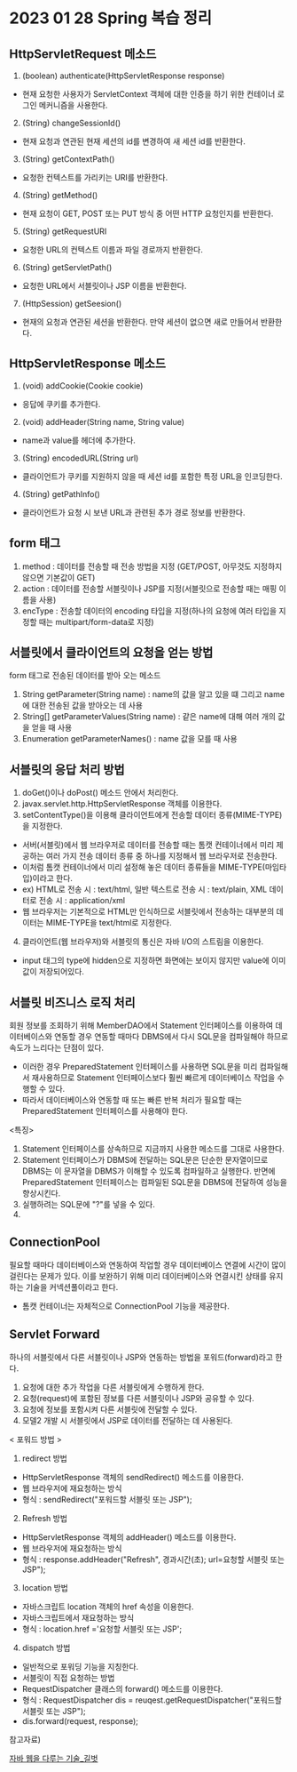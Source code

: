 # 2023 01 28 Spring 복습 정리 

## HttpServletRequest 메소드
1. (boolean) authenticate(HttpServletResponse response)
- 현재 요청한 사용자가 ServletContext 객체에 대한 인증을 하기 위한 컨테이너 로그인 메커니즘을 사용한다. 
2. (String) changeSessionId()
- 현재 요청과 연관된 현재 세션의 id를 변경하여 새 세션 id를 반환한다.
3. (String) getContextPath()
- 요청한 컨텍스트를 가리키는 URI를 반환한다. 
4. (String) getMethod()
- 현재 요청이 GET, POST 또는 PUT 방식 중 어떤 HTTP 요청인지를 반환한다. 
5. (String) getRequestURI
- 요청한 URL의 컨텍스트 이름과 파일 경로까지 반환한다.
6. (String) getServletPath()
- 요청한 URL에서 서블릿이나 JSP 이름을 반환한다. 
7. (HttpSession) getSeesion()
- 현재의 요청과 연관된 세션을 반환한다. 만약 세션이 없으면 새로 만들어서 반환한다.

## HttpServletResponse 메소드 
1. (void) addCookie(Cookie cookie)
- 응답에 쿠키를 추가한다. 
2. (void) addHeader(String name, String value)
- name과 value를 헤더에 추가한다. 
3. (String) encodedURL(String url)
- 클라이언트가 쿠키를 지원하지 않을 때 세션 id를 포함한 특정 URL을 인코딩한다. 
4. (String) getPathInfo()
- 클라이언트가 요청 시 보낸 URL과 관련된 추가 경로 정보를 반환한다. 

## form 태그
1. method
: 데이터를 전송할 때 전송 방법을 지정 (GET/POST, 아무것도 지정하지 않으면 기본값이 GET)
2. action
: 데이터를 전송할 서블릿이나 JSP를 지정(서블릿으로 전송할 때는 매핑 이름을 사용)
3. encType
: 전송할 데이터의 encoding 타입을 지정(하나의 요청에 여러 타입을 지정할 때는 multipart/form-data로 지정)

## 서블릿에서 클라이언트의 요청을 얻는 방법
form 태그로 전송된 데이터를 받아 오는 메소드 
1. String getParameter(String name)
: name의 값을 알고 있을 떄 그리고 name에 대한 전송된 값을 받아오는 데 사용
2. String[] getParameterValues(String name)
: 같은 name에 대해 여러 개의 값을 얻을 때 사용 
3. Enumeration getParameterNames()
: name 값을 모를 때 사용 

## 서블릿의 응답 처리 방법
1. doGet()이나 doPost() 메소드 안에서 처리한다. 
2. javax.servlet.http.HttpServletResponse 객체를 이용한다. 
3. setContentType()을 이용해 클라이언트에게 전송할 데이터 종류(MIME-TYPE)을 지정한다. 
- 서버(서블릿)에서 웹 브라우저로 데이터를 전송할 때는 톰캣 컨테이너에서 미리 제공하는 여러 가지 전송 데이터 종류 중 하나를 지정해서 웹 브라우저로 전송한다.
- 이처럼 톰캣 컨테이너에서 미리 설정해 놓은 데이터 종류들을 MIME-TYPE(마임타입)이라고 한다. 
- ex) HTML로 전송 시 : text/html, 일반 텍스트로 전송 시 : text/plain, XML 데이터로 전송 시 : application/xml
- 웹 브라우저는 기본적으로 HTML만 인식하므로 서블릿에서 전송하는 대부분의 데이터는 MIME-TYPE을 text/html로 지정한다. 
4. 클라이언트(웹 브라우저)와 서블릿의 통신은 자바 I/O의 스트림을 이용한다. 

* input 태그의 type에 hidden으로 지정하면 화면에는 보이지 않지만 value에 이미 값이 저장되어있다.  

## 서블릿 비즈니스 로직 처리
회원 정보를 조회하기 위해 MemberDAO에서 Statement 인터페이스를 이용하여 데이터베이스와 연동할 경우 연동할 때마다 DBMS에서 다시 SQL문을 컴파일해야 하므로 속도가 느리다는 단점이 있다.
- 이러한 경우 PreparedStatement 인터페이스를 사용하면 SQL문을 미리 컴파일해서 재사용하므로 Statement 인터페이스보다 훨씬 빠르게 데이터베이스 작업을 수행할 수 있다. 
- 따라서 데이터베이스와 연동할 때 또는 빠른 반복 처리가 필요할 때는 PreparedStatement 인터페이스를 사용해야 한다.

<특징>
1. Statement 인터페이스를 상속하므로 지금까지 사용한 메소드를 그대로 사용한다. 
2. Statement 인터페이스가 DBMS에 전달하는 SQL문은 단순한 문자열이므로 DBMS는 이 문자열을 DBMS가 이해할 수 있도록 컴파일하고 실행한다. 반면에 PreparedStatement 인터페이스는 컴파일된 SQL문을 DBMS에 전달하여 성능을 향상시킨다. 
3. 실행하려는 SQL문에 "?"를 넣을 수 있다. 
4. 

## ConnectionPool
필요할 때마다 데이터베이스와 연동하여 작업할 경우 데이터베이스 연결에 시간이 많이 걸린다는 문제가 있다. 이를 보완하기 위해 미리 데이터베이스와 연결시킨 상태를 유지하는 기술을 커넥션풀이라고 한다. 
- 톰캣 컨테이너는 자체적으로 ConnectionPool 기능을 제공한다. 

## Servlet Forward
하나의 서블릿에서 다른 서블릿이나 JSP와 연동하는 방법을 포워드(forward)라고 한다. 
1. 요청에 대한 추가 작업을 다른 서블릿에게 수행하게 한다.
2. 요청(request)에 포함된 정보를 다른 서블릿이나 JSP와 공유할 수 있다. 
3. 요청에 정보를 포함시켜 다른 서블릿에 전달할 수 있다.
4. 모델2 개발 시 서블릿에서 JSP로 데이터를 전달하는 데 사용된다. 

< 포워드 방법 >
1. redirect 방법 
- HttpServletResponse 객체의 sendRedirect() 메소드를 이용한다. 
- 웹 브라우저에 재요청하는 방식
- 형식 : sendRedirect("포워드할 서블릿 또는 JSP");

2. Refresh 방법 
- HttpServletResponse 객체의 addHeader() 메소드를 이용한다.
- 웹 브라우저에 재요청하는 방식
- 형식 : response.addHeader("Refresh", 경과시간(초); url=요청할 서블릿 또는 JSP");

3. location 방법
- 자바스크립트 location 객체의 href 속성을 이용한다.
- 자바스크립트에서 재요청하는 방식
- 형식 : location.href ='요청할 서블릿 또는 JSP';

4. dispatch 방법 
- 일반적으로 포워딩 기능을 지칭한다. 
- 서블릿이 직접 요청하는 방법 
- RequestDispatcher 클래스의 forward() 메소드를 이용한다. 
- 형식 : RequestDispatcher dis = reuqest.getRequestDispatcher("포워드할 서블릿 또는 JSP");
- dis.forward(request, response);







참고자료)

[자바 웹을 다루는 기술_길벗](https://www.gilbut.co.kr/)